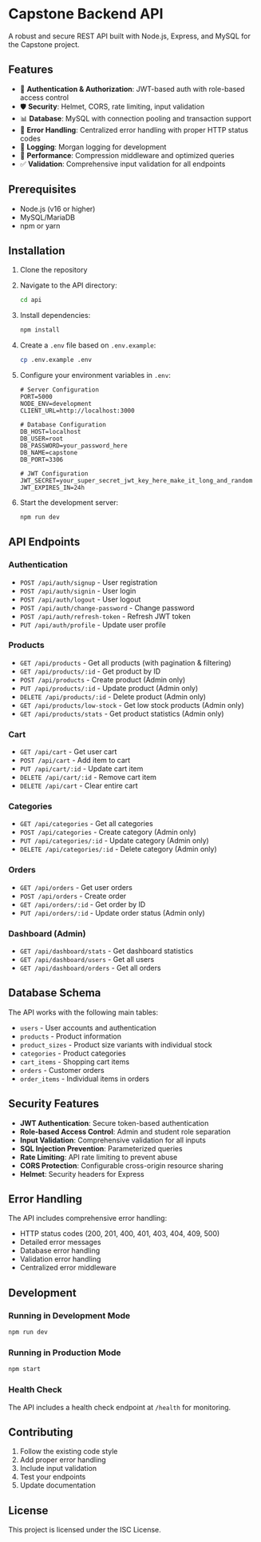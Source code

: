 # Capstone Backend API

A robust and secure REST API built with Node.js, Express, and MySQL for the Capstone project.

## Features

- 🔐 **Authentication & Authorization**: JWT-based auth with role-based access control
- 🛡️ **Security**: Helmet, CORS, rate limiting, input validation
- 📊 **Database**: MySQL with connection pooling and transaction support
- 🔄 **Error Handling**: Centralized error handling with proper HTTP status codes
- 📝 **Logging**: Morgan logging for development
- 🚀 **Performance**: Compression middleware and optimized queries
- ✅ **Validation**: Comprehensive input validation for all endpoints

## Prerequisites

- Node.js (v16 or higher)
- MySQL/MariaDB
- npm or yarn

## Installation

1. Clone the repository
2. Navigate to the API directory:
   ```bash
   cd api
   ```

3. Install dependencies:
   ```bash
   npm install
   ```

4. Create a `.env` file based on `.env.example`:
   ```bash
   cp .env.example .env
   ```

5. Configure your environment variables in `.env`:
   ```env
   # Server Configuration
   PORT=5000
   NODE_ENV=development
   CLIENT_URL=http://localhost:3000

   # Database Configuration
   DB_HOST=localhost
   DB_USER=root
   DB_PASSWORD=your_password_here
   DB_NAME=capstone
   DB_PORT=3306

   # JWT Configuration
   JWT_SECRET=your_super_secret_jwt_key_here_make_it_long_and_random
   JWT_EXPIRES_IN=24h
   ```

6. Start the development server:
   ```bash
   npm run dev
   ```

## API Endpoints

### Authentication
- `POST /api/auth/signup` - User registration
- `POST /api/auth/signin` - User login
- `POST /api/auth/logout` - User logout
- `POST /api/auth/change-password` - Change password
- `POST /api/auth/refresh-token` - Refresh JWT token
- `PUT /api/auth/profile` - Update user profile

### Products
- `GET /api/products` - Get all products (with pagination & filtering)
- `GET /api/products/:id` - Get product by ID
- `POST /api/products` - Create product (Admin only)
- `PUT /api/products/:id` - Update product (Admin only)
- `DELETE /api/products/:id` - Delete product (Admin only)
- `GET /api/products/low-stock` - Get low stock products (Admin only)
- `GET /api/products/stats` - Get product statistics (Admin only)

### Cart
- `GET /api/cart` - Get user cart
- `POST /api/cart` - Add item to cart
- `PUT /api/cart/:id` - Update cart item
- `DELETE /api/cart/:id` - Remove cart item
- `DELETE /api/cart` - Clear entire cart

### Categories
- `GET /api/categories` - Get all categories
- `POST /api/categories` - Create category (Admin only)
- `PUT /api/categories/:id` - Update category (Admin only)
- `DELETE /api/categories/:id` - Delete category (Admin only)

### Orders
- `GET /api/orders` - Get user orders
- `POST /api/orders` - Create order
- `GET /api/orders/:id` - Get order by ID
- `PUT /api/orders/:id` - Update order status (Admin only)

### Dashboard (Admin)
- `GET /api/dashboard/stats` - Get dashboard statistics
- `GET /api/dashboard/users` - Get all users
- `GET /api/dashboard/orders` - Get all orders

## Database Schema

The API works with the following main tables:
- `users` - User accounts and authentication
- `products` - Product information
- `product_sizes` - Product size variants with individual stock
- `categories` - Product categories
- `cart_items` - Shopping cart items
- `orders` - Customer orders
- `order_items` - Individual items in orders

## Security Features

- **JWT Authentication**: Secure token-based authentication
- **Role-based Access Control**: Admin and student role separation
- **Input Validation**: Comprehensive validation for all inputs
- **SQL Injection Prevention**: Parameterized queries
- **Rate Limiting**: API rate limiting to prevent abuse
- **CORS Protection**: Configurable cross-origin resource sharing
- **Helmet**: Security headers for Express

## Error Handling

The API includes comprehensive error handling:
- HTTP status codes (200, 201, 400, 401, 403, 404, 409, 500)
- Detailed error messages
- Database error handling
- Validation error handling
- Centralized error middleware

## Development

### Running in Development Mode
```bash
npm run dev
```

### Running in Production Mode
```bash
npm start
```

### Health Check
The API includes a health check endpoint at `/health` for monitoring.

## Contributing

1. Follow the existing code style
2. Add proper error handling
3. Include input validation
4. Test your endpoints
5. Update documentation

## License

This project is licensed under the ISC License.












